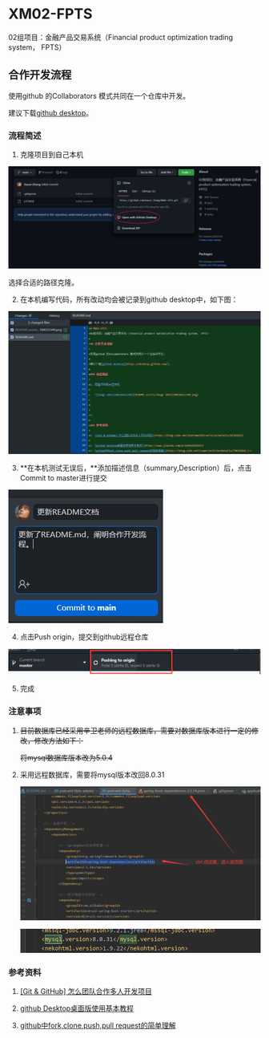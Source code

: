 # XM02-FPTS
02组项目：金融产品交易系统（Financial product optimization trading system， FPTS）

## 合作开发流程

使用github 的Collaborators 模式共同在一个仓库中开发。

建议下载[github desktop](https://desktop.github.com/)。

### 流程简述

1. 克隆项目到自己本机

  ![image-20221104184253349](README.assets/image-20221104184253349.png)

  选择合适的路径克隆。

  

2. 在本机编写代码，所有改动均会被记录到github desktop中，如下图：

  ![image-20221104184718351](README.assets/image-20221104184718351.png)

3. **在本机测试无误后，**添加描述信息（summary,Description）后，点击Commit to master进行提交

  ![image-20221104185058195](README.assets/image-20221104185058195.png)

4. 点击Push origin，提交到github远程仓库

  ![image-20221104185327087](README.assets/image-20221104185327087.png)

5. 完成



### 注意事项

1. ~~目前数据库已经采用辛卫老师的远程数据库，需要对数据库版本进行一定的修改，修改方法如下：~~

   ~~将mysql数据库版本改为5.0.4~~

1. 采用远程数据库，需要将mysql版本改回8.0.31

	![](README.assets/20221123213658.png)

	![image-20221130094918819](README.assets/image-20221130094918819.png)

	

### 参考资料

1. [[Git & GitHub] 怎么团队合作多人开发项目](https://blog.csdn.net/dietime1943/article/details/81391835)

2. [github Desktop桌面版使用基本教程](https://www.jianshu.com/p/1e45b93bd593)
3. [github中fork,clone,push,pull request的简单理解](https://blog.csdn.net/cvper/article/details/79035664)
